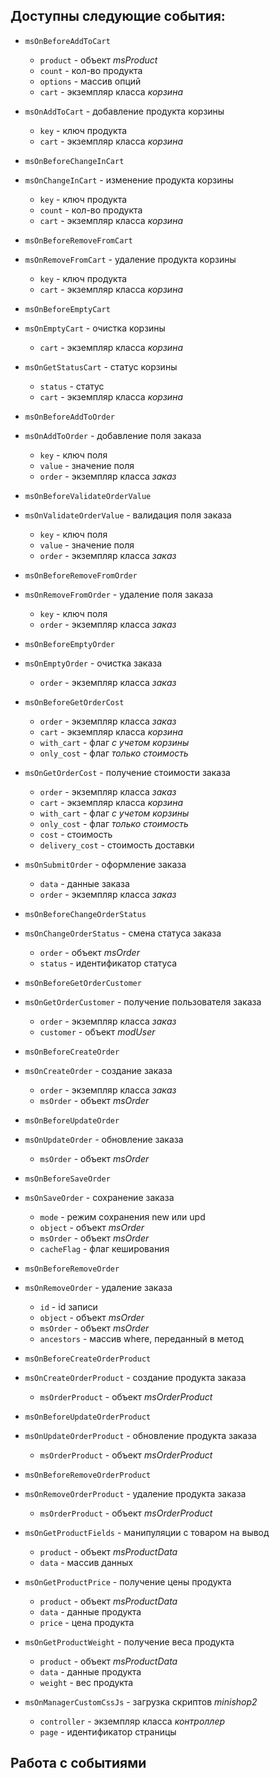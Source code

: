 ## Доступны следующие события:

* `msOnBeforeAddToCart`
  * `product` - объект  *msProduct*
  * `count` - кол-во продукта
  * `options` - массив опций
  * `cart` - экземпляр класса *корзина*
* `msOnAddToCart` - добавление продукта корзины
    * `key` - ключ продукта
    * `cart` - экземпляр класса *корзина*
* `msOnBeforeChangeInCart`
* `msOnChangeInCart` - изменение продукта корзины
    * `key` - ключ продукта
    * `count` - кол-во продукта
    * `cart` - экземпляр класса *корзина*
* `msOnBeforeRemoveFromCart`
* `msOnRemoveFromCart` - удаление продукта корзины
    * `key` - ключ продукта
    * `cart` - экземпляр класса *корзина*
* `msOnBeforeEmptyCart`
* `msOnEmptyCart` - очистка корзины
    * `cart` - экземпляр класса *корзина*
* `msOnGetStatusCart` - статус корзины
    * `status` - статус
    * `cart` - экземпляр класса *корзина*

 
* `msOnBeforeAddToOrder`
* `msOnAddToOrder` - добавление поля заказа
    * `key` - ключ поля
    * `value` - значение поля
    * `order` - экземпляр класса *заказ*
* `msOnBeforeValidateOrderValue`
* `msOnValidateOrderValue` - валидация поля заказа
    * `key` - ключ поля
    * `value` - значение поля
    * `order` - экземпляр класса *заказ*
* `msOnBeforeRemoveFromOrder`
* `msOnRemoveFromOrder` - удаление поля заказа
    * `key` - ключ поля
    * `order` - экземпляр класса *заказ*
* `msOnBeforeEmptyOrder`
* `msOnEmptyOrder` - очистка заказа
    * `order` - экземпляр класса *заказ*
* `msOnBeforeGetOrderCost`
    * `order` - экземпляр класса *заказ*
    * `cart` - экземпляр класса *корзина*
    * `with_cart` - флаг *с учетом корзины*
    * `only_cost` - флаг *только стоимость*
* `msOnGetOrderCost` - получение стоимости заказа
    * `order` - экземпляр класса *заказ*
    * `cart` - экземпляр класса *корзина*
    * `with_cart` - флаг *с учетом корзины*
    * `only_cost` - флаг *только стоимость*
    * `cost` - стоимость
    * `delivery_cost` - стоимость доставки
* `msOnSubmitOrder` - оформление заказа
    * `data` - данные заказа
    * `order` - экземпляр класса *заказ*
* `msOnBeforeChangeOrderStatus`
* `msOnChangeOrderStatus` - смена статуса заказа
    * `order` - объект *msOrder*
    * `status` - идентификатор статуса
* `msOnBeforeGetOrderCustomer`
* `msOnGetOrderCustomer` - получение пользователя заказа
    * `order` - экземпляр класса *заказ*
    * `customer` - объект *modUser*
* `msOnBeforeCreateOrder`
* `msOnCreateOrder` - создание заказа
    * `order` - экземпляр класса *заказ*
    * `msOrder` - объект *msOrder*
* `msOnBeforeUpdateOrder`
* `msOnUpdateOrder` - обновление заказа
    * `msOrder` - объект *msOrder*
* `msOnBeforeSaveOrder`
* `msOnSaveOrder` - сохранение заказа
    * `mode` - режим сохранения new или upd
    * `object` - объект *msOrder*
    * `msOrder` - объект *msOrder*
    * `cacheFlag` - флаг кеширования
* `msOnBeforeRemoveOrder`
* `msOnRemoveOrder` - удаление заказа
    * `id` - id записи
    * `object` - объект *msOrder*
    * `msOrder` - объект *msOrder*
    * `ancestors` - массив where, переданный в метод
* `msOnBeforeCreateOrderProduct`
* `msOnCreateOrderProduct` - создание продукта заказа
    * `msOrderProduct` - объект *msOrderProduct*
* `msOnBeforeUpdateOrderProduct`
* `msOnUpdateOrderProduct` - обновление продукта заказа
    * `msOrderProduct` - объект *msOrderProduct*
* `msOnBeforeRemoveOrderProduct`
* `msOnRemoveOrderProduct` - удаление продукта заказа
    * `msOrderProduct` - объект *msOrderProduct*

* `msOnGetProductFields` - манипуляции с товаром на вывод
    * `product` - объект *msProductData*
    *  `data` - массив данных
* `msOnGetProductPrice` - получение цены продукта
    * `product` - объект *msProductData*
    * `data` - данные продукта
    * `price` - цена продукта
* `msOnGetProductWeight` - получение веса продукта
    * `product` - объект *msProductData*
    * `data` - данные продукта
    * `weight` - вес продукта


* `msOnManagerCustomCssJs` - загрузка скриптов *minishop2*
    * `controller` - экземпляр класса *контроллер*
    * `page` - идентификатор страницы


## Работа с событиями

